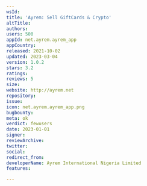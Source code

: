 ```yaml
---
wsId: 
title: 'Ayrem: Sell GiftCards & Crypto'
altTitle: 
authors: 
users: 500
appId: net.ayrem.ayrem_app
appCountry: 
released: 2021-10-02
updated: 2023-03-04
version: 1.0.2
stars: 3.2
ratings: 
reviews: 5
size: 
website: http://ayrem.net
repository: 
issue: 
icon: net.ayrem.ayrem_app.png
bugbounty: 
meta: ok
verdict: fewusers
date: 2023-01-01
signer: 
reviewArchive: 
twitter: 
social: 
redirect_from: 
developerName: Ayrem International Nigeria Limited
features: 

---
```


